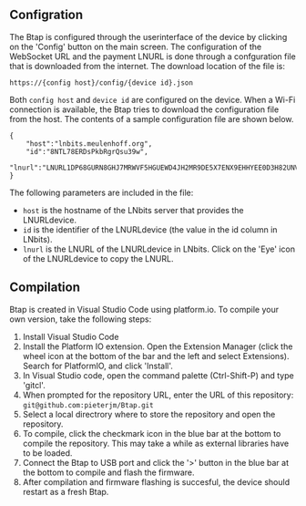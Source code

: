 ## Configration 

The Btap is configured through the userinterface of the device by clicking on the 'Config' button on the main screen. The configuration of the WebSocket URL and the payment LNURL is done through a confguration file that is downloaded from the internet. The download location of the file is:

```
https://{config host}/config/{device id}.json
```

Both `config host` and `device id` are configured on the device. When a Wi-Fi connection is available, the Btap tries to download the configuration file from the host. The contents of a sample configuration file are shown below.

```
{
    "host":"lnbits.meulenhoff.org",
    "id":"8NTL78ERDsPkbRgrQsu39w",
    "lnurl":"LNURL1DP68GURN8GHJ7MRWVF5HGUEWD4JH2MR9DE5X7ENX9EHHYEE0D3H82UNVV3JHV6TRV5HKZURF9AMRZTMVDE6HYMP08P89GNPH8PZ4Y3RN2P4KY5N8WFGHXAFN89MN7EMSD9HN6VFXWPEX7ENFWS7NQT33XGNXZMT0W4H8G0F3JTRVVM"
}
```

The following parameters are included in the file:
 - `host` is the hostname of the LNbits server that provides the LNURLdevice. 
 - `id` is the identifier of the LNURLdevice (the value in the id column in LNbits).
 - `lnurl` is the LNURL of the LNURLdevice in LNbits. Click on the 'Eye' icon of the LNURLdevice to copy the LNURL.


## Compilation

Btap is created in Visual Studio Code using platform.io. To compile your own version, take the following steps:

  1. Install Visual Studio Code
  2. Install the Platform IO extension. Open the Extension Manager (click the wheel icon at the bottom of the bar and the left and select Extensions). Search for PlatformIO, and click 'Install'.
  3. In Visual Studio code, open the command palette (Ctrl-Shift-P) and type 'gitcl'.
  4. When prompted for the repository URL, enter the URL of this repository: `git@github.com:pieterjm/Btap.git`
  5. Select a local directrory where to store the repository and open the repository.
  6. To compile, click the checkmark icon in the blue bar at the bottom to compile the repository. This may take a while as external libraries have to be loaded.
  7. Connect the Btap to USB port and click the '>' button in the blue bar at the bottom to compile and flash the firmware.
  8. After compilation and firmware flashing is succesful, the device should restart as a fresh Btap.
  

